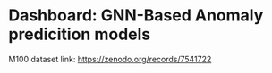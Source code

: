 # Dashboard: GNN-Based Anomaly predicition models

M100 dataset link: https://zenodo.org/records/7541722
